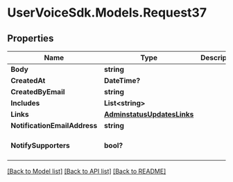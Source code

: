 # UserVoiceSdk.Models.Request37
## Properties

Name | Type | Description | Notes
------------ | ------------- | ------------- | -------------
**Body** | **string** |  | [optional] 
**CreatedAt** | **DateTime?** |  | [optional] 
**CreatedByEmail** | **string** |  | [optional] 
**Includes** | **List&lt;string&gt;** |  | [optional] 
**Links** | [**AdminstatusUpdatesLinks**](AdminstatusUpdatesLinks.md) |  | [optional] 
**NotificationEmailAddress** | **string** |  | [optional] 
**NotifySupporters** | **bool?** |  | [optional] [default to false]

[[Back to Model list]](../README.md#documentation-for-models) [[Back to API list]](../README.md#documentation-for-api-endpoints) [[Back to README]](../README.md)

